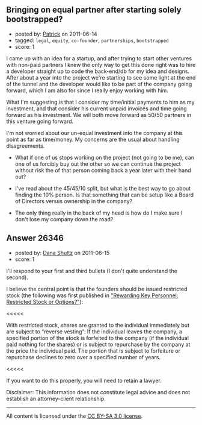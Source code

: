 ## Bringing on equal partner after starting solely bootstrapped?

- posted by: [Patrick](https://stackexchange.com/users/-1/11218-patrick) on 2011-06-14
- tagged: `legal`, `equity`, `co-founder`, `partnerships`, `bootstrapped`
- score: 1

I came up with an idea for a startup, and after trying to start other ventures with non-paid partners I knew the only way to get this done right was to hire a developer straight up to code the back-end/db for my idea and designs. After about a year into the project we're starting to see some light at the end of the tunnel and the developer would like to be part of the company going forward, which I am also for since I really enjoy working with him.

What I'm suggesting is that I consider my time/initial payments to him as my investment, and that consider his current unpaid invoices and time going forward as his investment.  We will both move forward as 50/50 partners in this venture going forward.

I'm not worried about our un-equal investment into the company at this point as far as time/money. My concerns are the usual about handling disagreements.

- What if one of us stops working on the project (not going to be me), can one of us forcibly buy out the other so we can continue the project without risk the of that person coming back a year later with their hand out?

- I've read about the 45/45/10 split, but what is the best way to go about finding the 10% person. Is that something that can be setup like a Board of Directors versus ownership in the company?

- The only thing really in the back of my head is how do I make sure I don't lose my company down the road?


## Answer 26346

- posted by: [Dana Shultz](https://stackexchange.com/users/-1/1841-dana-shultz) on 2011-06-15
- score: 1

<p>I'll respond to your first and third bullets (I don't quite understand the second).</p>

<p>I believe the central point is that the founders should be issued restricted stock (the following was first published in <a href="http://danashultz.com/blog/2010/01/14/rewarding-key-personnel-restricted-stock-or-options/" rel="nofollow">"Rewarding Key Personnel: Restricted Stock or Options?"</a>):</p>

<p>&lt;&lt;&lt;&lt;&lt;</p>

<p>With restricted stock, shares are granted to the individual immediately but are subject to “reverse vesting”: If the individual leaves the company, a specified portion of the stock is forfeited to the company (if the individual paid nothing for the shares) or is subject to repurchase by the company at the price the individual paid. The portion that is subject to forfeiture or repurchase declines to zero over a specified number of years.</p>

<p>&lt;&lt;&lt;&lt;&lt;</p>

<p>If you want to do this properly, you will need to retain a lawyer.</p>

<p>Disclaimer: This information does not constitute legal advice and does not establish an attorney-client relationship.</p>




---

All content is licensed under the [CC BY-SA 3.0 license](https://creativecommons.org/licenses/by-sa/3.0/).
